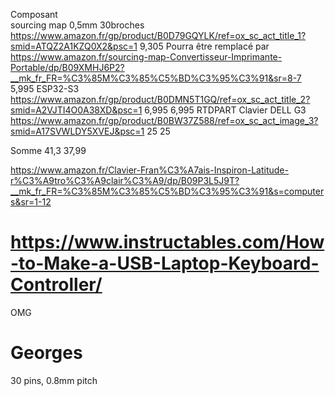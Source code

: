Composant					
sourcing map 0,5mm 30broches	https://www.amazon.fr/gp/product/B0D79GQYLK/ref=ox_sc_act_title_1?smid=ATQZ2A1KZQ0X2&psc=1	9,305		Pourra être remplacé par https://www.amazon.fr/sourcing-map-Convertisseur-Imprimante-Portable/dp/B09XMHJ6P2?__mk_fr_FR=%C3%85M%C3%85%C5%BD%C3%95%C3%91&sr=8-7	5,995
ESP32-S3	https://www.amazon.fr/gp/product/B0DMN5T1GQ/ref=ox_sc_act_title_2?smid=A2VJTI4O0A38XD&psc=1	6,995			6,995
RTDPART Clavier DELL G3	https://www.amazon.fr/gp/product/B0BW37Z588/ref=ox_sc_act_image_3?smid=A17SVWLDY5XVEJ&psc=1	25			25
					
					
					
					
					
					
					
Somme		41,3			37,99


https://www.amazon.fr/Clavier-Fran%C3%A7ais-Inspiron-Latitude-r%C3%A9tro%C3%A9clair%C3%A9/dp/B09P3L5J9T?__mk_fr_FR=%C3%85M%C3%85%C5%BD%C3%95%C3%91&s=computers&sr=1-12



# https://www.instructables.com/How-to-Make-a-USB-Laptop-Keyboard-Controller/
OMG


# Georges
30 pins, 0.8mm pitch